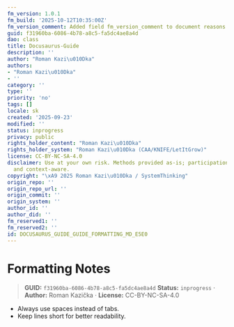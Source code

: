 ```yaml
---
fm_version: 1.0.1
fm_build: '2025-10-12T10:35:00Z'
fm_version_comment: Added field fm_version_comment to document reasons for FM updates
guid: f31960ba-6086-4b78-a8c5-fa5dc4ae8a4d
dao: class
title: Docusaurus-Guide
description: ''
author: "Roman Kazi\u010Dka"
authors:
- "Roman Kazi\u010Dka"
- ''
category: ''
type: ''
priority: 'no'
tags: []
locale: sk
created: '2025-09-23'
modified: ''
status: inprogress
privacy: public
rights_holder_content: "Roman Kazi\u010Dka"
rights_holder_system: "Roman Kazi\u010Dka (CAA/KNIFE/LetItGrow)"
license: CC-BY-NC-SA-4.0
disclaimer: Use at your own risk. Methods provided as-is; participation is voluntary
  and context-aware.
copyright: "\xA9 2025 Roman Kazi\u010Dka / SystemThinking"
origin_repo: ''
origin_repo_url: ''
origin_commit: ''
origin_system: ''
author_id: ''
author_did: ''
fm_reserved1: ''
fm_reserved2: ''
id: DOCUSAURUS_GUIDE_GUIDE_FORMATTING_MD_E5E0
---
```

# Formatting Notes

<!-- fm-visible: start -->
> **GUID:** `f31960ba-6086-4b78-a8c5-fa5dc4ae8a4d`
> **Status:** `inprogress` · **Author:** Roman Kazička · **License:** CC-BY-NC-SA-4.0
<!-- fm-visible: end -->

- Always use spaces instead of tabs.
- Keep lines short for better readability.
